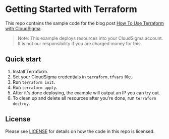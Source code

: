 # Getting Started with Terraform

This repo contains the sample code for the blog post [How To Use Terraform with CloudSigma](https://insert-link-here).

> Note: This example deploys resources into your CloudSigma account. It is not our responsibility if you are charged money for this.

## Quick start

1. Install Terraform.
2. Set your CloudSigma credentials in `terraform.tfvars` file.
3. Run `terraform init`.
4. Run `terraform apply`.
5. After it's done deploying, the example will output an IP you can try out.
6. To clean up and delete all resources after you're done, run `terraform destroy`.

## License

Please see [LICENSE](LICENSE) for details on how the code in this repo is licensed.
